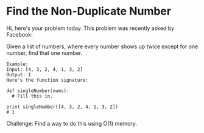# Find the Non-Duplicate Number
Hi, here's your problem today. This problem was recently asked by Facebook:

Given a list of numbers, where every number shows up twice except for one number, find that one number.

```
Example:
Input: [4, 3, 2, 4, 1, 3, 2]
Output: 1
Here's the function signature:
```
```
def singleNumber(nums):
  # Fill this in.

print singleNumber([4, 3, 2, 4, 1, 3, 2])
# 1
```
Challenge: Find a way to do this using O(1) memory.